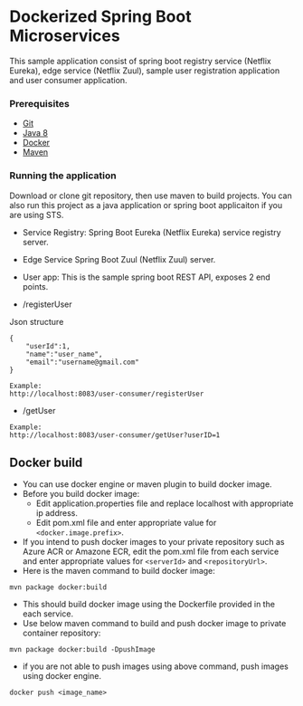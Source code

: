 # Dockerized Spring Boot Microservices

This sample application consist of spring boot registry service (Netflix Eureka), edge service (Netflix Zuul), sample user registration application and user consumer application. 



### Prerequisites

- [Git](http://git-scm.com/downloads)
- [Java 8](http://www.oracle.com/technetwork/java/javase/downloads/jdk8-downloads-2133151.html)
- [Docker]( https://docs.docker.com/engine/installation/ )
- [Maven](https://maven.apache.org/install.html)

### Running the application

Download or clone git repository, then use maven to build projects. You can also run this project as a java application or spring boot applicaiton if you are using STS. 

- Service Registry:
Spring Boot Eureka (Netflix Eureka) service registry server.
- Edge Service
Spring Boot Zuul (Netflix Zuul) server. 
- User app:
This is the sample spring boot REST API, exposes 2 end points. 

 - /registerUser

Json structure

```
{
	"userId":1,
	"name":"user_name",
	"email":"username@gmail.com"	
}

Example:
http://localhost:8083/user-consumer/registerUser

```
 - /getUser

```
Example:
http://localhost:8083/user-consumer/getUser?userID=1

```

## Docker build

- You can use docker engine or maven plugin to build docker image.
- Before you build docker image:
   - Edit application.properties file and replace localhost with appropriate ip address.
   - Edit pom.xml file and enter appropriate value for ```<docker.image.prefix>```.
- If you intend to push docker images to your private repository such as Azure ACR or Amazone ECR, edit the pom.xml file from each service and enter appropriate values for ```<serverId>``` and  ```<repositoryUrl>```.
- Here is the maven command to build docker image:

```
mvn package docker:build

```
- This should build docker image using the Dockerfile provided in the each service.  
- Use below maven command to build and push docker image to private container repository:

```
mvn package docker:build -DpushImage

```

- if you are not able to push images using above command, push images using docker engine.

```
docker push <image_name>

```